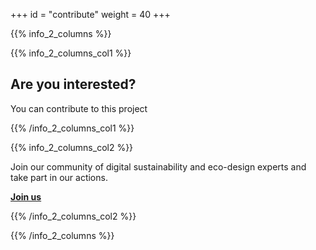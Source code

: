 +++
id = "contribute"
weight = 40
+++

{{% info_2_columns %}}

{{% info_2_columns_col1 %}}

## Are you interested?

You can contribute to this project

{{% /info_2_columns_col1 %}}

{{% info_2_columns_col2 %}}

Join our community of digital sustainability and eco-design experts and take part in our actions.

[**Join us**](/en/join-us/)

{{% /info_2_columns_col2 %}}

{{% /info_2_columns %}}
